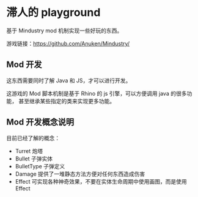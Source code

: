 # 滞人的 playground
基于 Mindustry mod 机制实现一些好玩的东西。

游戏链接：https://github.com/Anuken/Mindustry/

## Mod 开发
这东西需要同时了解 Java 和 JS，才可以进行开发。

这游戏的 Mod 脚本机制是基于 Rhino 的 js 引擎，可以方便调用 java 的很多功能，
甚至继承某些指定的类来实现更多功能。

## Mod 开发概念说明
目前已经了解的概念：
- Turret 炮塔
- Bullet 子弹实体
- BulletType 子弹定义
- Damage 提供了一堆静态方法方便对任何东西造成伤害
- Effect 可实现各种神奇效果，不要在实体生命周期中使用画图，而是使用 Effect
